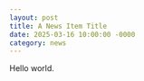 ```yaml
---
layout: post
title: A News Item Title
date: 2025-03-16 10:00:00 -0000
category: news
---
```


Hello world.
